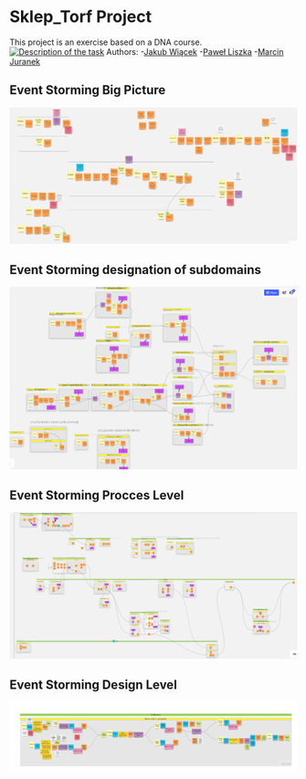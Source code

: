 # Sklep_Torf Project
This project is an exercise based on a DNA course.
[![Description of the task](http://ismartdev.pl/dna-zadania/dna-zadania-wstep/)]()
Authors:
-[Jakub Wiącek](https://www.linkedin.com/in/jakub-wi%C4%85cek-512551b6/ "Jakub Wiącek")
-[Paweł Liszka](https://pl.linkedin.com/in/pawe%C5%82-liszka-a88240184?trk=people-guest_profile-result-card_result-card_full-click "Paweł Liszka")
-[Marcin Juranek](https://www.linkedin.com/in/marcin-juranek-abb09899/ "Marcin Juranek")

## Event Storming Big Picture
[![](https://github.com/marcinJ81/Sklep_Torf/blob/master/ES_image/ESBP_main.PNG)](https://github.com/marcinJ81/Sklep_Torf/blob/master/ES_image/ESBP_main.PNG "Big Picture")

## Event Storming designation of subdomains
[![](https://github.com/marcinJ81/Sklep_Torf/blob/master/ES_image/SB_ekran_glowny.PNG)](https://github.com/marcinJ81/Sklep_Torf/blob/master/ES_image/SB_ekran_glowny.PNG "Subdomains")

## Event Storming Procces Level
[![](https://github.com/marcinJ81/Sklep_Torf/blob/master/ES_image/BC_glowny_widok.PNG)](https://github.com/marcinJ81/Sklep_Torf/blob/master/ES_image/BC_glowny_widok.PNG "Procces Level")

## Event Storming Design Level
[![](https://github.com/marcinJ81/Sklep_Torf/blob/master/ES_image/ES_DL_User.jpg)](https://github.com/marcinJ81/Sklep_Torf/blob/master/ES_image/ES_DL_User.jpg "First BC in Design Level")
